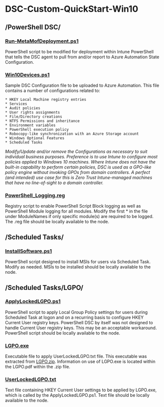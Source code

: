 # DSC-Custom-QuickStart-Win10

## /PowerShell DSC/

### [Run-MetaMofDeployment.ps1](https://github.com/sckissel/DSC-Custom-QuickStart-Win10/blob/master/PowerShell%20DSC/Run-MetaMofDeployment.ps1)

PowerShell script to be modified for deployment within Intune PowerShell that tells the DSC agent to pull from and/or report to Azure Automation State Configuration.

### [Win10Devices.ps1](https://github.com/sckissel/DSC-Custom-QuickStart-Win10/blob/master/PowerShell%20DSC/Win10Devices.ps1)

Sample DSC Configuration file to be uploaded to Azure Automation. This file contains a number of configurations related to:

    * HKEY Local Machine registry entries
    * Services
    * Audit policies
    * User rights assignments
    * File/Directory creations
    * NTFS Permissions and inheritance
    * Environment variables
    * PowerShell execution policy
    * Robocopy-like synchronization with an Azure Storage account
    * Windows Optional Features
    * Scheduled Tasks  

_Modify/Update and/or remove the Configurations as necessary to suit individual business purposes.  Preference is to use Intune to configure most policies applied to Windows 10 machines. Where Intune does not have the built-in capability to perform certain policies, DSC is used as a GPO-like policy engine without invoking GPOs from domain controllers. A perfect (and intended) use case for this is Zero Trust Intune-managed machines that have no line-of-sight to a domain controller._

### [PowerShell_Logging.reg](https://github.com/sckissel/DSC-Custom-QuickStart-Win10/blob/master/PowerShell%20DSC/PowerShell_Logging.reg)  

Registry script to enable PowerShell Script Block logging as well as PowerShell Module logging for all modules.  Modify the first * in the file under ModuleNames if only specific module(s) are required to be logged. The .reg file should be locally available to the node.  

## /Scheduled Tasks/

### [InstallSoftware.ps1](https://github.com/sckissel/DSC-Custom-QuickStart-Win10/blob/master/Scheduled%20Tasks/InstallSoftware.ps1)

PowerShell script designed to install MSIs for users via Scheduled Task.  Modify as needed. MSIs to be installed should be locally available to the node.  

## /Scheduled Tasks/LGPO/

### [ApplyLockedLGPO.ps1](https://github.com/sckissel/DSC-Custom-QuickStart-Win10/blob/master/Scheduled%20Tasks/LGPO/ApplyLockedLGPO.ps1)

PowerShell script to apply Local Group Policy settings for users during Scheduled Task at logon and on a recurring basis to configure HKEY Current User registry keys. PowerShell DSC by itself was not designed to handle Current User registry keys. This may be an acceptable workaround. PowerShell script should be locally available to the node.  

### [LGPO.exe](https://github.com/sckissel/DSC-Custom-QuickStart-Win10/blob/master/Scheduled%20Tasks/LGPO/LGPO.exe)

Executable file to apply UserLockedLGPO.txt file. This executable was extracted from [LGPO.zip](https://www.microsoft.com/en-us/download/details.aspx?id=55319). Information on use of LGPO.exe is located within the LGPO.pdf within the .zip file.  

### [UserLockedLGPO.txt](https://github.com/sckissel/DSC-Custom-QuickStart-Win10/blob/master/Scheduled%20Tasks/LGPO/UserLockedLGPO.txt)

Text file containing HKEY Current User settings to be applied by LGPO.exe, which is called by the ApplyLockedLGPO.ps1. Text file should be locally available to the node.  
